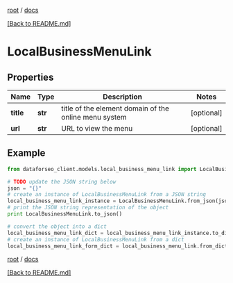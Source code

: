 [root](./../ "root") / [docs](./ "docs")

[[Back to README.md]](./../README.md "[Back to README.md]")

# LocalBusinessMenuLink

## Properties

Name | Type | Description | Notes
------------ | ------------- | ------------- | -------------
**title** | **str** | title of the element domain of the online menu system | [optional]
**url** | **str** | URL to view the menu | [optional]

## Example

```python
from dataforseo_client.models.local_business_menu_link import LocalBusinessMenuLink

# TODO update the JSON string below
json = "{}"
# create an instance of LocalBusinessMenuLink from a JSON string
local_business_menu_link_instance = LocalBusinessMenuLink.from_json(json)
# print the JSON string representation of the object
print LocalBusinessMenuLink.to_json()

# convert the object into a dict
local_business_menu_link_dict = local_business_menu_link_instance.to_dict()
# create an instance of LocalBusinessMenuLink from a dict
local_business_menu_link_form_dict = local_business_menu_link.from_dict(local_business_menu_link_dict)
```

  

[root](./../ "root") / [docs](./ "docs")

[[Back to README.md]](./../README.md "[Back to README.md]")